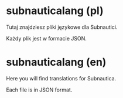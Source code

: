 # subnauticalang (pl)
Tutaj znajdziesz pliki językowe dla Subnautici.

Każdy plik jest w formacie JSON.

# subnauticalang (en)
Here you will find translations for Subnautica.

Each file is in JSON format.
